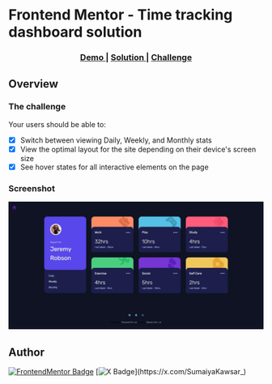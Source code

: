 # Frontend Mentor -  Time tracking dashboard solution

<div align="center">
  <h3>
    <a href="https://sumaiyakawsar.github.io/frontend-mentor-challenges-using-react/#/project17">
      Demo
    </a>
    <span> | </span>
    <a href="https://github.com/sumaiyakawsar/frontend-mentor-challenges-using-react/tree/main/src/pages/17-time-tracking-dashboard">
      Solution
    </a>
    <span> | </span>
    <a href="https://www.frontendmentor.io/challenges/time-tracking-dashboard-UIQ7167Jw">
      Challenge
    </a>
  </h3>
</div>
 

 

## Overview

### The challenge

Your users should be able to:

- [x] Switch between viewing Daily, Weekly, and Monthly stats
- [x] View the optimal layout for the site depending on their device's screen size
- [x] See hover states for all interactive elements on the page

### Screenshot

![Screenshot](../homepage/images/project17-time-tracking-dashboard.webp)

 

   
## Author

[![FrontendMentor Badge](https://img.shields.io/badge/-_SumaiyaKawsar_-3F54A3?style=plastic&labelColor=3F54A3&logo=frontend-mentor&logoColor=white&link=https://www.frontendmentor.io/profile/sumaiyakawsar)](https://www.frontendmentor.io/profile/sumaiyakawsar) [![X Badge](https://img.shields.io/badge/-_SumaiyaKawsar_-black?style=plastic&labelColor=black&logo=X&logoColor=white&link=https://x.com/SumaiyaKawsar_)](https://x.com/SumaiyaKawsar_)